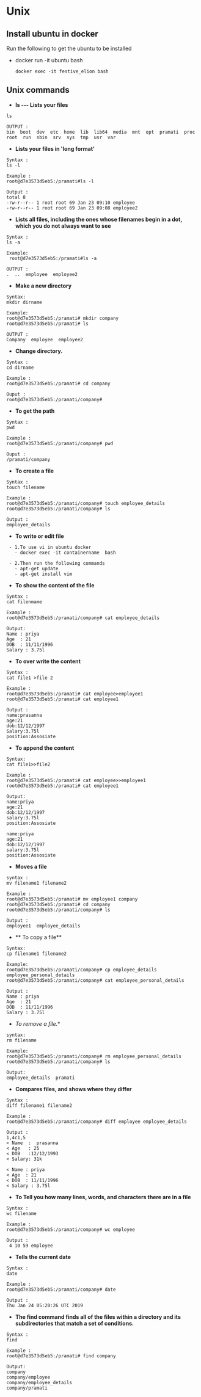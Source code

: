 # Unix
## Install ubuntu in docker

Run the following to get the ubuntu to be installed
 
 -  docker run -it ubuntu bash
 
     ```docker exec -it festive_elion bash ```

## Unix commands

 - **ls --- Lists your files**

 ```
ls
 
OUTPUT :
bin  boot  dev  etc  home  lib  lib64  media  mnt  opt  pramati  proc  root  run  sbin  srv  sys  tmp  usr  var
```

- **Lists your files in 'long format'** 

``` 
Syntax : 
ls -l

Example :
root@d7e3573d5eb5:/pramati#ls -l

Output :
total 8
-rw-r--r-- 1 root root 69 Jan 23 09:10 employee
-rw-r--r-- 1 root root 69 Jan 23 09:08 employee2
```

- **Lists all files, including the ones whose filenames begin in a dot, which you do not always want to see**

```
Syntax :
ls -a

Example:
 root@d7e3573d5eb5:/pramati#ls -a
 
OUTPUT :
.  ..  employee  employee2
```

-  **Make a new directory**
```
Syntax:
mkdir dirname

Example:
root@d7e3573d5eb5:/pramati# mkdir company
root@d7e3573d5eb5:/pramati# ls

OUTPUT :
Company  employee  employee2
```

-  **Change directory.**

```
Syntax :
cd dirname

Example :
root@d7e3573d5eb5:/pramati# cd company

Ouput :
root@d7e3573d5eb5:/pramati/company#
```

- **To get the path**

```
Syntax :
pwd

Example :
root@d7e3573d5eb5:/pramati/company# pwd

Ouput :
/pramati/company
```

- **To create a file**

```
Syntax :
touch filename

Example :
root@d7e3573d5eb5:/pramati/company# touch employee_details
root@d7e3573d5eb5:/pramati/company# ls

Output :
employee_details
````

- **To write or edit file**
```
 - 1.To use vi in ubuntu docker 
   - docker exec -it containername  bash

 - 2.Then run the following commands
   - apt-get update
   - apt-get install vim
   ``` 

- **To show the content of the file**

```
Syntax :
cat filenmame

Example :
root@d7e3573d5eb5:/pramati/company# cat employee_details

Output:
Name : priya
Age  : 21
DOB  : 11/11/1996
Salary : 3.75l
```

- **To over write the content**

```
Syntax :
cat file1 >file 2

Example :
root@d7e3573d5eb5:/pramati# cat employee>employee1
root@d7e3573d5eb5:/pramati# cat employee1

Output :
name:prasanna
age:21
dob:12/12/1997
Salary:3.75l
position:Assosiate
```

- **To append the content**
```
Syntax:
cat file1>>file2

Example :
root@d7e3573d5eb5:/pramati# cat employee>>employee1
root@d7e3573d5eb5:/pramati# cat employee1

Output:
name:priya
age:21
dob:12/12/1997
salary:3.75l
position:Assosiate

name:priya
age:21
dob:12/12/1997
salary:3.75l
position:Assosiate
```

- **Moves a file**

```
syntax :
mv filename1 filename2

Example :
root@d7e3573d5eb5:/pramati# mv employee1 company
root@d7e3573d5eb5:/pramati# cd company
root@d7e3573d5eb5:/pramati/company# ls

Output :
employee1  employee_details
```

- ** To copy a file**
```
Syntax:
cp filename1 filename2

Example:
root@d7e3573d5eb5:/pramati/company# cp employee_details employee_personal_details 
root@d7e3573d5eb5:/pramati/company# cat employee_personal_details

Output :
Name : priya
Age  : 21
DOB  : 11/11/1996
Salary : 3.75l
```
-  *To remove a file.**
```
syntax:
rm filename

Example:
root@d7e3573d5eb5:/pramati/company# rm employee_personal_details
root@d7e3573d5eb5:/pramati/company# ls

Output:
employee_details  pramati
```
 
- **Compares files, and shows where they differ**
```
Syntax :
diff filename1 filename2 

Example :
root@d7e3573d5eb5:/pramati/company# diff employee employee_details

Output :
1,4c1,5
< Name  :  prasanna
< Age   : 25
< DOB   :12/12/1993
< Salary: 31k

< Name : priya
< Age  : 21
< DOB  : 11/11/1996
< Salary : 3.75l
```
- **To Tell you how many lines, words, and characters there are in a file**
```
Syntax :
wc filename

Example :
root@d7e3573d5eb5:/pramati/company# wc employee

Output :
 4 10 59 employee
 ```

- **Tells the current date**
```
Syntax :
date

Example : 
root@d7e3573d5eb5:/pramati/company# date

Output :
Thu Jan 24 05:20:26 UTC 2019
```

- **The find command finds all of the files within a directory and its subdirectories that match a set of conditions.**

```
Syntax :
find 

Example :
root@d7e3573d5eb5:/pramati# find company

Output:
company
company/employee
company/employee_details
company/pramati
```
